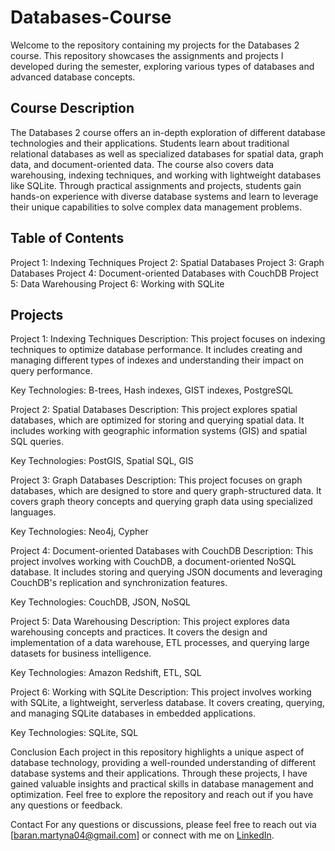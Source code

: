 # Databases-Course

Welcome to the repository containing my projects for the Databases 2 course. This repository showcases the assignments and projects I developed during the semester, exploring various types of databases and advanced database concepts.

## Course Description
The Databases 2 course offers an in-depth exploration of different database technologies and their applications. Students learn about traditional relational databases as well as specialized databases for spatial data, graph data, and document-oriented data. The course also covers data warehousing, indexing techniques, and working with lightweight databases like SQLite. Through practical assignments and projects, students gain hands-on experience with diverse database systems and learn to leverage their unique capabilities to solve complex data management problems.

## Table of Contents
Project 1: Indexing Techniques
Project 2: Spatial Databases
Project 3: Graph Databases
Project 4: Document-oriented Databases with CouchDB
Project 5: Data Warehousing
Project 6: Working with SQLite

## Projects
Project 1: Indexing Techniques
Description: This project focuses on indexing techniques to optimize database performance. It includes creating and managing different types of indexes and understanding their impact on query performance.

Key Technologies: B-trees, Hash indexes, GIST indexes, PostgreSQL

Project 2: Spatial Databases
Description: This project explores spatial databases, which are optimized for storing and querying spatial data. It includes working with geographic information systems (GIS) and spatial SQL queries.

Key Technologies: PostGIS, Spatial SQL, GIS

Project 3: Graph Databases
Description: This project focuses on graph databases, which are designed to store and query graph-structured data. It covers graph theory concepts and querying graph data using specialized languages.

Key Technologies: Neo4j, Cypher

Project 4: Document-oriented Databases with CouchDB
Description: This project involves working with CouchDB, a document-oriented NoSQL database. It includes storing and querying JSON documents and leveraging CouchDB's replication and synchronization features.

Key Technologies: CouchDB, JSON, NoSQL

Project 5: Data Warehousing
Description: This project explores data warehousing concepts and practices. It covers the design and implementation of a data warehouse, ETL processes, and querying large datasets for business intelligence.

Key Technologies: Amazon Redshift, ETL, SQL


Project 6: Working with SQLite
Description: This project involves working with SQLite, a lightweight, serverless database. It covers creating, querying, and managing SQLite databases in embedded applications.

Key Technologies: SQLite, SQL

Conclusion
Each project in this repository highlights a unique aspect of database technology, providing a well-rounded understanding of different database systems and their applications. Through these projects, I have gained valuable insights and practical skills in database management and optimization. Feel free to explore the repository and reach out if you have any questions or feedback.

Contact
For any questions or discussions, please feel free to reach out via [baran.martyna04@gmail.com] or connect with me on [LinkedIn](https://www.linkedin.com/in/martynabaran/).

